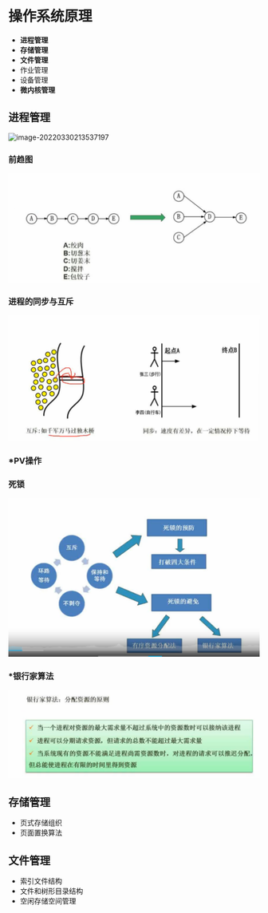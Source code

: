 # 操作系统原理

- **进程管理**
- **存储管理**
- **文件管理**
- 作业管理
- 设备管理
- **微内核管理**

## 进程管理

![image-20220330213537197](\img\image-20220330213537197.png)

### 前趋图

![image-20220330214027937](img/前趋图.png)

### 进程的同步与互斥

![image-20220330214447141](img/同步与互斥.png)

### *PV操作

### 死锁

![image-20220330221947302](img/死锁.png)

### *银行家算法

![image-20220330222259964](img/银行家算法.png)

## 存储管理

- 页式存储组织
- 页面置换算法

## 文件管理

- 索引文件结构
- 文件和树形目录结构
- 空闲存储空间管理
